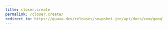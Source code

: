 ```yaml
---
title: closer.create
permalink: /closer.create/
redirect_to: https://guava.dev/releases/snapshot-jre/api/docs/com/google/common/io/Closer.html#create--
---
```

